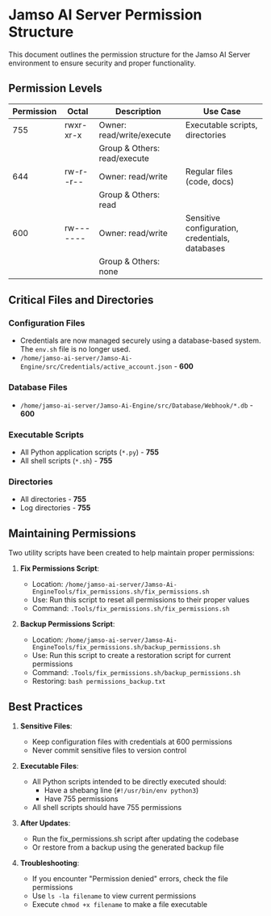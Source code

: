 # Jamso AI Server Permission Structure

This document outlines the permission structure for the Jamso AI Server environment to ensure security and proper functionality.

## Permission Levels

| Permission | Octal | Description | Use Case |
|------------|-------|-------------|----------|
| 755 | rwxr-xr-x | Owner: read/write/execute  | Executable scripts, directories |
|     |           | Group & Others: read/execute |                                 |
| 644 | rw-r--r-- | Owner: read/write          | Regular files (code, docs)      |
|     |           | Group & Others: read        |                                 |
| 600 | rw------- | Owner: read/write          | Sensitive configuration, credentials, databases |
|     |           | Group & Others: none        |                                 |

## Critical Files and Directories

### Configuration Files

- Credentials are now managed securely using a database-based system. The `env.sh` file is no longer used.
- `/home/jamso-ai-server/Jamso-Ai-Engine/src/Credentials/active_account.json` - **600**

### Database Files

- `/home/jamso-ai-server/Jamso-Ai-Engine/src/Database/Webhook/*.db` - **600**

### Executable Scripts

- All Python application scripts (`*.py`) - **755**
- All shell scripts (`*.sh`) - **755**

### Directories

- All directories - **755**
- Log directories - **755**

## Maintaining Permissions

Two utility scripts have been created to help maintain proper permissions:

1. **Fix Permissions Script**:
   - Location: `/home/jamso-ai-server/Jamso-Ai-EngineTools/fix_permissions.sh/fix_permissions.sh`
   - Use: Run this script to reset all permissions to their proper values
   - Command: `.Tools/fix_permissions.sh/fix_permissions.sh`

2. **Backup Permissions Script**:
   - Location: `/home/jamso-ai-server/Jamso-Ai-EngineTools/fix_permissions.sh/backup_permissions.sh`
   - Use: Run this script to create a restoration script for current permissions
   - Command: `.Tools/fix_permissions.sh/backup_permissions.sh`
   - Restoring: `bash permissions_backup.txt`

## Best Practices

1. **Sensitive Files**:
   - Keep configuration files with credentials at 600 permissions
   - Never commit sensitive files to version control

2. **Executable Files**:
   - All Python scripts intended to be directly executed should:
     - Have a shebang line (`#!/usr/bin/env python3`)
     - Have 755 permissions
   - All shell scripts should have 755 permissions

3. **After Updates**:
   - Run the fix_permissions.sh script after updating the codebase
   - Or restore from a backup using the generated backup file

4. **Troubleshooting**:
   - If you encounter "Permission denied" errors, check the file permissions
   - Use `ls -la filename` to view current permissions
   - Execute `chmod +x filename` to make a file executable

